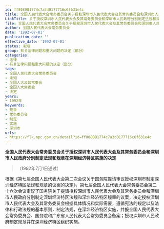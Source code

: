 ```yaml
---
id: ff808081774c7a3d0177716c6f631e4c
title: 全国人民代表大会常务委员会关于授权深圳市人民代表大会及其常务委员会和深圳市人民政府分别制定法规和规章在深圳经济特区实施的决定
LinkTitle: 关于授权深圳市人民代表大会及其常务委员会和深圳市人民政府分别制定法规和规章在深圳经济特区实施的决定（1992）
file: 全国人民代表大会常务委员会关于授权深圳市人民代表大会及其常务委员会和深圳市人民政府分别制定法规和规章在深圳经济特区实施的决定_ff808081774c7a3d0177716c6f631e4c.docx
author: 全国人民代表大会常务委员会
date: '1992-07-01'
publication_date: ''
effective_date: '1992-07-01'
status: 未知
group: 有关法律问题和重大问题的决定（部分）
categories:
- 法律
- 有关法律问题和重大问题的决定（部分）
tags:
- 全国人民代表大会常务委员会
- 未知
- 全国人大及其常委会
- 全国人大常委会
- 决定
years:
- 1992年
keywords:
- 规章
- 常务委员会
- 制定
- 实施
- 深圳市
urls:
- https://flk.npc.gov.cn/detail?id=ff808081774c7a3d0177716c6f631e4c
---
```


**全国人民代表大会常务委员会关于授权深圳市人民代表大会及其常务委员会和深圳市人民政府分别制定法规和规章在深圳经济特区实施的决定**

> （1992年7月1日通过）

根据《第七届全国人民代表大会第二次会议关于国务院提请审议授权深圳市制定深圳经济特区法规和规章的议案的决定》，第七届全国人民代表大会常务委员会第二十六次会议审议了国务院关于提请授权深圳市人民代表大会及其常务委员会和深圳市人民政府分别制定深圳经济特区法规和深圳经济特区规章的议案，决定授权深圳市人民代表大会及其常务委员会根据具体情况和实际需要，遵循宪法的规定以及法律和行政法规的基本原则，制定法规，在深圳经济特区实施，并报全国人民代表大会常务委员会、国务院和广东省人民代表大会常务委员会备案；授权深圳市人民政府制定规章并在深圳经济特区组织实施。
